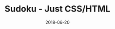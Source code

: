 ---
title: 'Sudoku - Just CSS/HTML'
description: 'Complete a sudoku puzzle without Javascript or server-side interaction.'
gametype: 'easy'
gameid: 5
date: 2018-06-20
tags: []
draft: false
type: 'games'
num19: [{'idx':1,'arr1':[1,2,3,4,5,6,7,8,9],'arr2':[1,2,3,4,5,6,7,8,9]},{'idx':2,'arr1':[1,2,3,4,5,6,7,8,9],'arr2':[1,2,3,4,5,6,7,8,9]},{'idx':3,'arr1':[1,2,3,4,5,6,7,8,9],'arr2':[1,2,3,4,5,6,7,8,9]},{'idx':4,'arr1':[1,2,3,4,5,6,7,8,9],'arr2':[1,2,3,4,5,6,7,8,9]},{'idx':5,'arr1':[1,2,3,4,5,6,7,8,9],'arr2':[1,2,3,4,5,6,7,8,9]},{'idx':6,'arr1':[1,2,3,4,5,6,7,8,9],'arr2':[1,2,3,4,5,6,7,8,9]},{'idx':7,'arr1':[1,2,3,4,5,6,7,8,9],'arr2':[1,2,3,4,5,6,7,8,9]},{'idx':8,'arr1':[1,2,3,4,5,6,7,8,9],'arr2':[1,2,3,4,5,6,7,8,9]},{'idx':9,'arr1':[1,2,3,4,5,6,7,8,9],'arr2':[1,2,3,4,5,6,7,8,9]}]
puzzle: [[0, 4, 8, 0, 3, 0, 5, 0, 0], [0, 0, 0, 4, 8, 2, 0, 0, 3], [3, 0, 0, 6, 0, 0, 0, 0, 4], [0, 6, 0, 0, 0, 0, 2, 4, 0], [2, 5, 0, 0, 9, 0, 0, 1, 8], [0, 9, 1, 0, 0, 0, 0, 3, 0], [6, 0, 0, 0, 0, 3, 0, 0, 1], [1, 0, 0, 5, 6, 4, 0, 0, 0], [0, 0, 5, 0, 1, 0, 9, 2, 0]]
layout: 'sudokucssstatic'
---